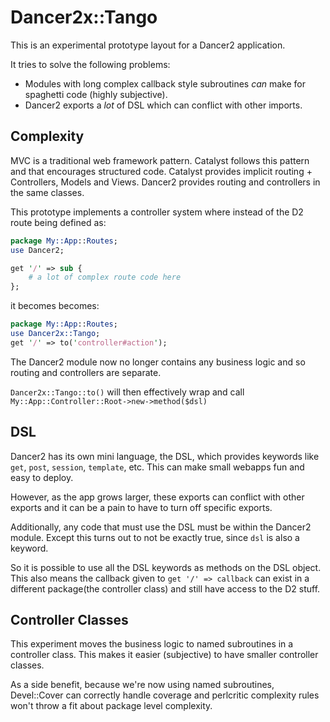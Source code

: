 Dancer2x::Tango
===============

This is an experimental prototype layout for a Dancer2 application.

It tries to solve the following problems:

- Modules with long complex callback style subroutines *can* make for spaghetti code (highly subjective).
- Dancer2 exports a *lot* of DSL which can conflict with other imports.

Complexity
----------

MVC is a traditional web framework pattern. Catalyst follows this pattern and that encourages structured code.
Catalyst provides implicit routing + Controllers, Models and Views.
Dancer2 provides routing and controllers in the same classes.

This prototype implements a controller system where instead of the D2 route being defined as:

```perl
package My::App::Routes;
use Dancer2;

get '/' => sub {
    # a lot of complex route code here
};
```

it becomes becomes:
```perl
package My::App::Routes;
use Dancer2x::Tango;
get '/' => to('controller#action');
```

The Dancer2 module now no longer contains any business logic and so routing and controllers are separate.

`Dancer2x::Tango::to()` will then effectively wrap and call `My::App::Controller::Root->new->method($dsl)`

DSL
---

Dancer2 has its own mini language, the DSL, which provides keywords like `get`, `post`, `session`, `template`, etc.
This can make small webapps fun and easy to deploy.

However, as the app grows larger, these exports can conflict with other exports and it can be a pain to have to turn off specific exports.

Additionally, any code that must use the DSL must be within the Dancer2 module.
Except this turns out to not be exactly true, since `dsl` is also a keyword.

So it is possible to use all the DSL keywords as methods on the DSL object.
This also means the callback given to `get '/' => callback` can exist in a different package(the controller class) and still have access to the D2 stuff.

Controller Classes
------------------

This experiment moves the business logic to named subroutines in a controller class.
This makes it easier (subjective) to have smaller controller classes.

As a side benefit, because we're now using named subroutines, Devel::Cover can correctly handle coverage and perlcritic complexity rules won't throw a fit about package level complexity.

